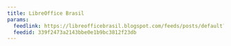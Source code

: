 ```yaml
---
title: LibreOffice Brasil
params:
  feedlink: https://libreofficebrasil.blogspot.com/feeds/posts/default?alt=rss
  feedid: 339f2473a2143bbe0e1b9bc3812f23db
---
```

